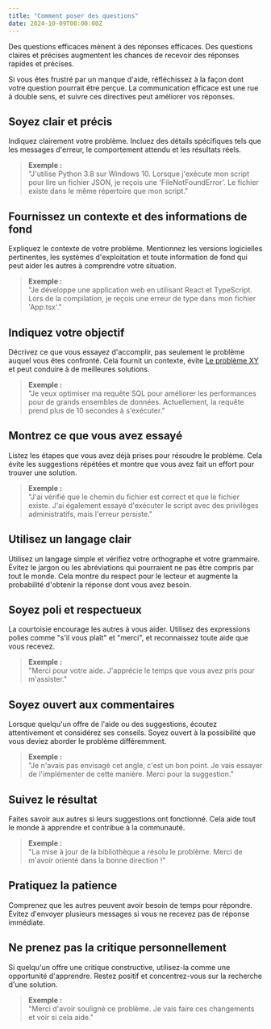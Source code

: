 ```yaml
---
title: "Comment poser des questions"
date: 2024-10-09T00:00:00Z
---
```


Des questions efficaces mènent à des réponses efficaces. Des questions claires et précises
augmentent les chances de recevoir des réponses rapides et précises.

Si vous êtes frustré par un manque d'aide, réfléchissez à la façon dont votre question pourrait
être perçue. La communication efficace est une rue à double sens, et suivre ces directives peut
améliorer vos réponses.

## Soyez clair et précis

Indiquez clairement votre problème. Incluez des détails spécifiques tels que les messages d'erreur,
le comportement attendu et les résultats réels.

> **Exemple :**  
> "J'utilise Python 3.8 sur Windows 10. Lorsque j'exécute mon script pour lire un fichier JSON,
> je reçois une 'FileNotFoundError'. Le fichier existe dans le même répertoire que mon script."

## Fournissez un contexte et des informations de fond

Expliquez le contexte de votre problème. Mentionnez les versions logicielles pertinentes, les
systèmes d'exploitation et toute information de fond qui peut aider les autres à comprendre votre
situation.

> **Exemple :**  
> "Je développe une application web en utilisant React et TypeScript. Lors de la compilation,
> je reçois une erreur de type dans mon fichier 'App.tsx'."

## Indiquez votre objectif

Décrivez ce que vous essayez d'accomplir, pas seulement le problème auquel vous êtes confronté.
Cela fournit un contexte, évite [Le problème XY](https://xyproblem.info/) et peut conduire à de
meilleures solutions.

> **Exemple :**  
> "Je veux optimiser ma requête SQL pour améliorer les performances pour de grands ensembles
> de données. Actuellement, la requête prend plus de 10 secondes à s'exécuter."

## Montrez ce que vous avez essayé

Listez les étapes que vous avez déjà prises pour résoudre le problème. Cela évite les suggestions
répétées et montre que vous avez fait un effort pour trouver une solution.

> **Exemple :**  
> "J'ai vérifié que le chemin du fichier est correct et que le fichier existe. J'ai également
> essayé d'exécuter le script avec des privilèges administratifs, mais l'erreur persiste."

## Utilisez un langage clair

Utilisez un langage simple et vérifiez votre orthographe et votre grammaire. Évitez le jargon ou
les abréviations qui pourraient ne pas être compris par tout le monde. Cela montre du respect pour
le lecteur et augmente la probabilité d'obtenir la réponse dont vous avez besoin.

## Soyez poli et respectueux

La courtoisie encourage les autres à vous aider. Utilisez des expressions polies comme "s'il vous
plaît" et "merci", et reconnaissez toute aide que vous recevez.

> **Exemple :**  
> "Merci pour votre aide. J'apprécie le temps que vous avez pris pour m'assister."

## Soyez ouvert aux commentaires

Lorsque quelqu'un offre de l'aide ou des suggestions, écoutez attentivement et considérez ses
conseils. Soyez ouvert à la possibilité que vous deviez aborder le problème différemment.

> **Exemple :**  
> "Je n'avais pas envisagé cet angle, c'est un bon point.
> Je vais essayer de l'implémenter de cette manière. Merci pour la suggestion."

## Suivez le résultat

Faites savoir aux autres si leurs suggestions ont fonctionné. Cela aide tout le monde à apprendre
et contribue à la communauté.

> **Exemple :**  
> "La mise à jour de la bibliothèque a résolu le problème. Merci de m'avoir orienté dans la bonne
> direction !"

## Pratiquez la patience

Comprenez que les autres peuvent avoir besoin de temps pour répondre. Évitez d'envoyer plusieurs
messages si vous ne recevez pas de réponse immédiate.

## Ne prenez pas la critique personnellement

Si quelqu'un offre une critique constructive, utilisez-la comme une opportunité d'apprendre. Restez
positif et concentrez-vous sur la recherche d'une solution.

> **Exemple :**  
> "Merci d'avoir souligné ce problème. Je vais faire ces changements et voir si cela aide."
